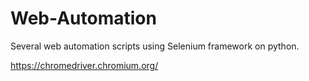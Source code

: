 # Web-Automation
Several web automation scripts using Selenium framework on python.

https://chromedriver.chromium.org/
